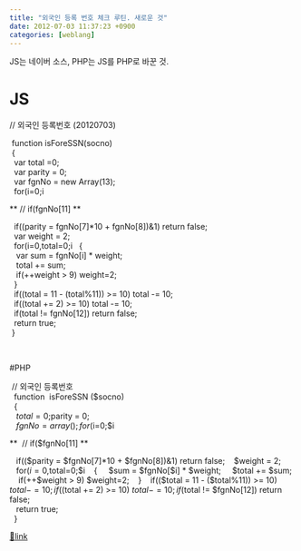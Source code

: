```yaml
---
title: "외국인 등록 번호 체크 루틴. 새로운 것"
date: 2012-07-03 11:37:23 +0900
categories: [weblang]
---
```


JS는 네이버 소스, PHP는 JS를 PHP로 바꾼 것.

# JS

// 외국인 등록번호 (20120703)

 function isForeSSN(socno)  
 {  
  var total 
=0;  
  var parity = 0;  
  var fgnNo = new Array(13);  
  for(i=0;i 

** // if(fgnNo[11] **

  if((parity = fgnNo[7]*10 + fgnNo[8])&1) return false;  
  var weight = 
2;  
  for(i=0,total=0;i   {  
   var sum = fgnNo[i] * 
weight;  
   total += sum;  
   if(++weight > 9) 
weight=2;  
  }  
  if((total = 11 - (total%11)) >= 10) total -= 
10;  
  if((total += 2) >= 10) total -= 10;  
  if(total != fgnNo[12]) 
return false;  
  return true;  
 }

 

#PHP

 // 외국인 등록번호  
  function 
isForeSSN ($socno)  
  {  
   $total =0;  
   $parity = 0;  
   $fgnNo = 
array();  
  for($i=0;$i 

**  // if($fgnNo[11] **

   if(($parity = $fgnNo[7]*10 + $fgnNo[8])&1) return false;  
   $weight 
= 2;  
   for($i=0,$total=0;$i    {  
    $sum = $fgnNo[$i] * 
$weight;  
    $total += $sum;  
    if(++$weight > 9) 
$weight=2;  
   }  
   if(($total = 11 - ($total%11)) >= 10) $total -= 
10;  
   if(($total += 2) >= 10) $total -= 10;  
   if($total != 
$fgnNo[12]) return false;  
   return true;  
  }




[🔗link](http://www.mins01.com/mh/tech/read/781)